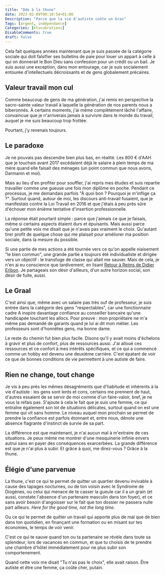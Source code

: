 ```yaml
---
title: "Ode à la thune"
date: 2023-02-09T00:10:54+01:00
Description: "Parce que la vie d'autiste coûte un bras"
Tags: [argent, indépendance]
Categories: [élucubrations]
DisableComments: true
draft: false
---
```


Cela fait quelques années maintenant que je suis passée de la catégorie sociale qui doit falsifier ses bulletins de paie pour louer un appart à celle à qui on donnerait le Bon Dieu sans confession pour un crédit ou un bail. Je suis aussi une exception, dans mon entourage, car je suis socialement entourée d'intellectuels décroissants et de gens globalement précaires.

## Valeur travail mon cul

Comme beaucoup de gens de ma génération, j'ai remis en perspective la sacro-sainte valeur travail à laquelle la génération de nos parents nous a biberonnés. À certains moments, j'ai même complètement lâché l'affaire, convaincue que je n'arriverais jamais à survivre dans le monde du travail, auquel je me suis beaucoup trop frottée.

Pourtant, j'y revenais toujours.

## Le paradoxe

Je ne pouvais pas descendre bien plus bas, en réalité. Les 800 € d'AAH que je touchais avant 2017 excédaient déjà le salaire à plein temps de ma mère quand elle faisait des ménages (un point commun que nous avons, Darmanin et moi).

Mais au lieu d'en profiter pour souffler, j'ai repris mes études et suis repartie travailler comme une gueuse une fois mon diplôme en poche. Pendant ce processus, je me demandais parfois "À quoi bon ? Pourquoi je m'inflige ça ?". Surtout quand, autour de moi, les discours anti-travail fusaient, que je manifestais contre la Loi Travail en 2016 et que j'étais à peu près sûre d'échouer mon énième tentative d'insertion professionnelle.

La réponse était pourtant simple : parce que j'aimais ce que je faisais, même si certains aspects étaient durs et épuisants. Mais aussi parce qu'une petite voix me disait que je n'avais pas vraiment le choix. Qu'autant tirer profit de quelque chose qui me plaisait pour améliorer ma position sociale, dans la mesure du possible.

Si une partie de mes actions a été tournée vers ce qu'on appelle niaisement "le bien commun", une grande partie a toujours été individualiste et dirigée vers un objectif : le transfuge de classe qui allait me sauver. Mais de cela, je n'en ai eu conscience que tardivement, en lisant [Retour à Reims de Didier Eribon](https://www.fayard.fr/sciences-humaines/retour-reims-9782213638348). Je partageais son désir d'ailleurs, d'un autre horizon social, son désir de fuite, aussi.

## Le Graal

C'est ainsi que, même avec un salaire pas très ouf de professeur, je suis entrée dans la catégorie des gens "respectables", car une fonctionnaire cadre A inspire davantage confiance au conseiller bancaire qu'une handicapée touchant les allocs. Pour preuve : mon propriétaire ne m'a même pas demandé de garants quand je lui ai dit mon métier. Les professeurs sont d'honnêtes gens, ma bonne dame.

Le reste du chemin fut bien plus facile. Disons qu'il y avait moins d'échelons à gravir et plus de confort, plus de ressources aussi. J'ai alloué ces ressources et ce confort à mes intérêts spécifiques, et ce qui a commencé comme un hobby est devenu une deuxième carrière. C'est épatant de voir ce que de bonnes conditions de vie permettent à une autiste de faire.

## Rien ne change, tout change

Je vis à peu près les mêmes désagréments que d'habitude et inhérents à la vie d'autiste : les gens sont lents et cons, certains me prennent de haut, d'autres essaient de se servir de moi comme d'un faire-valoir, bref, je ne vous la refais pas. S'ajoute à cela le fait que je suis une femme, ce qui entraîne également son lot de situations délicates, surtout quand on est une femme qui vit sans homme. Le niveau auquel mon prochain se permet de prendre la confiance est parfois étonnant et, entre nous, dénote une absence flagrante d'instinct de survie de sa part.

La différence est que maintenant, je n'ai aucun mal à m'extraire de ces situations. Je peux même me montrer d'une mesquinerie infinie envers autrui sans en payer des conséquences exarcerbées. La grande différence est que je n'ai plus à subir. Et grâce à quoi, me direz-vous ? Grâce à la thune.

## Élégie d'une parvenue

La thune, c'est ce qui te permet de quitter un quartier devenu invivable à cause des tapages nocturnes, ou de ton voisin avec le Syndrome de Diogènes, ou celui qui menace de te casser la gueule car il a un grain (et aussi, constate l'absence d'un partenaire masculin dans ton foyer), et ce sans avoir besoin d'angoisser sur le fait que ton dossier ne passera nulle part ailleurs. _Here for the good time, not the long time_.

Ou ce qui te permet de quitter un travail qui apporte plus de mal que de bien dans ton quotidien, en finançant une formation ou en misant sur tes économies, le temps de voir venir.

C'est ce qui te sauve quand ton ou ta partenaire se révèle dans toute sa splendeur, lors de vacances en commun, et que tu choisis de te prendre une chambre d'hôtel immédiatement pour ne plus subir son comportenement.

Quand cette voix me disait "Tu n'as pas le choix", elle avait raison. Être autiste et être une femme, ça coûte cher, putain.
